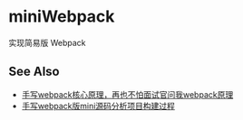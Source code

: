 # miniWebpack

实现简易版 Webpack

## See Also

- [手写webpack核心原理，再也不怕面试官问我webpack原理](https://juejin.im/post/5f1a2e226fb9a07eb1525d17?utm_source=gold_browser_extension#heading-10)
- [手写webpack版mini源码分析项目构建过程](https://juejin.im/post/5f1793716fb9a07e8b215a62)
